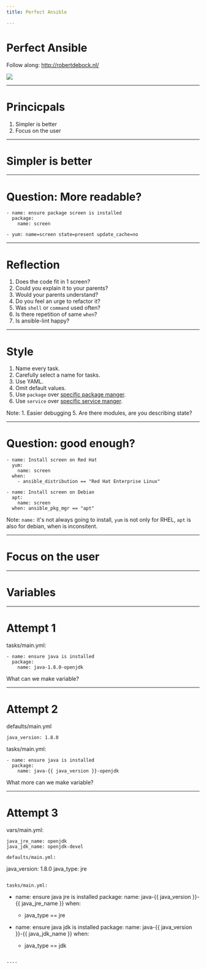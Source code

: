 ```yaml
---
title: Perfect Ansible

---
```


<!-- .slide: data-background="https://raw.githubusercontent.com/robertdebock/presentations/master/images/creation.jpg" -->
# Perfect Ansible

Follow along: http://robertdebock.nl/

<img src="https://api.qrserver.com/v1/create-qr-code/?size=350x350&data=http://robertdebock.nl/presentations/perfect-ansible/"/>

---

# Princicpals

1. Simpler is better
2. Focus on the user

---

# Simpler is better

----

# Question: More readable?

```
- name: ensure package screen is installed
  package:
    name: screen
```

```
- yum: name=screen state=present update_cache=no
```

----

# Reflection

1. Does the code fit in 1 screen?
2. Could you explain it to your parents?
3. Would your parents understand?
4. Do you feel an urge to refactor it?
5. Was `shell` or `command` used often?
6. Is there repetition of same `when`?
7. Is ansible-lint happy?

----

# Style

1. Name every task.
2. Carefully select a name for tasks.
3. Use YAML.
4. Omit default values.
5. Use `package` over [specific package manger](http://docs.ansible.com/ansible/latest/list_of_packaging_modules.html).
6. Use `service` over [specific service manger](http://docs.ansible.com/ansible/latest/list_of_system_modules.html).

Note: 1. Easier debugging 5. Are there modules, are you describing state?

----

# Question: good enough?

```
- name: Install screen on Red Hat
  yum:
    name: screen
  when:
    - ansible_distribution == "Red Hat Enterprise Linux"

- name: Install screen on Debian
  apt:
    name: screen
  when: ansible_pkg_mgr == "apt"
```

Note: `name:` it's not always going to install, `yum` is not only for RHEL, `apt` is also for debian, when is inconsitent.

---

# Focus on the user

----

# Variables

----

# Attempt 1

tasks/main.yml:
```
- name: ensure java is installed
  package:
    name: java-1.8.0-openjdk
```

What can we make variable?

----

# Attempt 2

defaults/main.yml
```
java_version: 1.8.0
```

tasks/main.yml:
```
- name: ensure java is installed
  package:
    name: java-{{ java_version }}-openjdk
```

What more can we make variable?

----

# Attempt 3

vars/main.yml:
```
java_jre_name: openjdk
java_jdk_name: openjdk-devel
```

```
defaults/main.yml:
```
java_version: 1.8.0
java_type: jre
```

tasks/main.yml:
```
- name: ensure java jre is installed
  package:
    name: java-{{ java_version }}-{{ java_jre_name }}
  when:
    - java_type == jre

- name: ensure java jdk is installed
  package:
    name: java-{{ java_version }}-{{ java_jdk_name }}
  when:
    - java_type == jdk
```

----
